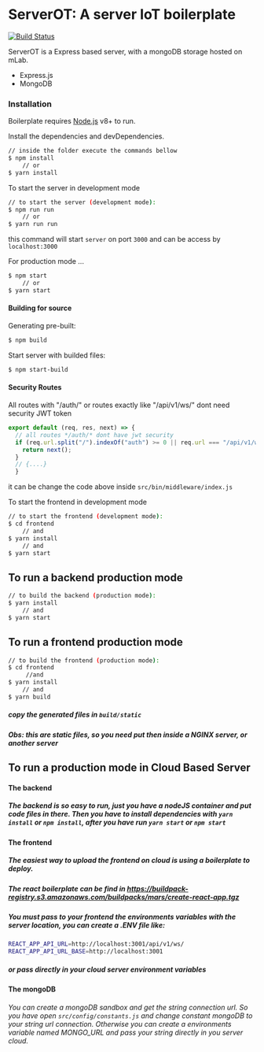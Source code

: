 # ServerOT: A server IoT boilerplate 

[]([![N|Solid](https://cldup.com/dTxpPi9lDf.thumb.png)](https://nodesource.com/products/nsolid))

[![Build Status](https://travis-ci.org/jhersonharyson/iot-central-server-dev.svg?branch=master)](https://travis-ci.org/jhersonharyson/iot-central-server-dev)


ServerOT is a Express based server, with a mongoDB storage hosted on mLab.
  - Express.js
  - MongoDB
  

### Installation

Boilerplate requires [Node.js](https://nodejs.org/) v8+ to run.

Install the dependencies and devDependencies.
```sh
// inside the folder execute the commands bellow
$ npm install
    // or
$ yarn install
```
To start the server in development mode
```sh
// to start the server (development mode):
$ npm run run 
    // or
$ yarn run run 
```
this command will start `server` on port `3000` and can be access by `localhost:3000` 

For production mode ...
```sh
$ npm start 
    // or
$ yarn start 
```

#### Building for source
Generating pre-built:
```sh
$ npm build 
```
Start server with builded files:
```sh
$ npm start-build 
```

#### Security Routes

All routes with "/auth/" or routes exactly like "/api/v1/ws/" dont need security JWT token
```javascript
export default (req, res, next) => {
  // all routes */auth/* dont have jwt security
  if (req.url.split("/").indexOf("auth") >= 0 || req.url === "/api/v1/ws/") {
    return next();
  }
  // {....}
  }
```
it can be change the code above inside `src/bin/middleware/index.js`   


To start the frontend in development mode
```sh
// to start the frontend (development mode):
$ cd frontend 
    // and
$ yarn install 
    // and
$ yarn start 
```
## To run a backend production mode 
```sh
// to build the backend (production mode):
$ yarn install 
    // and
$ yarn start
```

## To run a frontend production mode 
```sh
// to build the frontend (production mode):
$ cd frontend
     //and
$ yarn install 
    // and
$ yarn build
```
##### copy the generated files in `build/static`
##### Obs: this are static files, so you need put then inside a NGINX server, or another server


## To run a production mode in  Cloud Based Server
#### The backend 
##### The backend is so easy to run, just you have a nodeJS container and put code files in there. Then you have to install dependencies with `yarn install` or `npm install`, after you have run `yarn start` or `npm start`

#### The frontend 
##### The easiest way to upload the frontend on cloud is using a boilerplate to deploy. 
##### The react boilerplate can be find in https://buildpack-registry.s3.amazonaws.com/buildpacks/mars/create-react-app.tgz
##### You must pass to your frontend  the environments variables with the server location, you can create a .ENV file like: 
```sh
REACT_APP_API_URL=http://localhost:3001/api/v1/ws/
REACT_APP_API_URL_BASE=http://localhost:3001
```
##### or pass directly in your cloud server environment variables

#### The mongoDB
###### You can create a mongoDB sandbox and get the string connection url. So you have open  `src/config/constants.js` and change constant mongoDB to your string url connection. Otherwise you can create a environments variable named MONGO_URL and pass your string directly in you server cloud.



